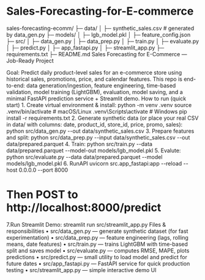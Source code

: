 # Sales-Forecasting-for-E-commerce
sales-forecasting-ecomm/
├─ data/
│  ├─ synthetic_sales.csv        # generated by data_gen.py
├─ models/
│  ├─ lgb_model.pkl
│  ├─ feature_config.json
├─ src/
│  ├─ data_gen.py
│  ├─ data_prep.py
│  ├─ train.py
│  ├─ evaluate.py
│  ├─ predict.py
│  ├─ app_fastapi.py
│  ├─ streamlit_app.py
├─ requirements.txt
├─ README.md
Sales Forecasting for E-Commerce — Job-Ready Project

Goal: Predict daily product-level sales for an e-commerce store using historical sales, promotions, price, and calendar features. This repo is end-to-end: data generation/ingestion, feature engineering, time-based validation, model training (LightGBM), evaluation, model saving, and a minimal FastAPI prediction service + Streamlit demo.
How to run (quick start)
	1.	Create virtual environment & install:
  python -m venv .venv
source .venv/bin/activate      # macOS/Linux
.venv\Scripts\activate         # Windows
pip install -r requirements.txt
2.	Generate synthetic data (or place your real CSV in data/ with columns: date, product_id, store_id, price, promo, sales):
python src/data_gen.py --out data/synthetic_sales.csv
3.	Prepare features and split:
python src/data_prep.py --input data/synthetic_sales.csv --out data/prepared.parquet
4. Train:
python src/train.py --data data/prepared.parquet --model-out models/lgb_model.pkl
5. Evalute:
python src/evaluate.py --data data/prepared.parquet --model models/lgb_model.pkl
6. RunAPI
uvicorn src.app_fastapi:app --reload --host 0.0.0.0 --port 8000
# Then POST to http://localhost:8000/predict
7.Run Streamlit Demo:
streamlit run src/streamlit_app.py
Files & responsibilities
	•	src/data_gen.py — generate synthetic dataset (for fast experimentation)
	•	src/data_prep.py — feature engineering (lags, rolling means, date features)
	•	src/train.py — trains LightGBM with time-based split and saves model
	•	src/evaluate.py — computes RMSE, MAPE, plots predictions
	•	src/predict.py — small utility to load model and predict for future dates
	•	src/app_fastapi.py — FastAPI service for quick production testing
	•	src/streamlit_app.py — simple interactive demo UI
  
